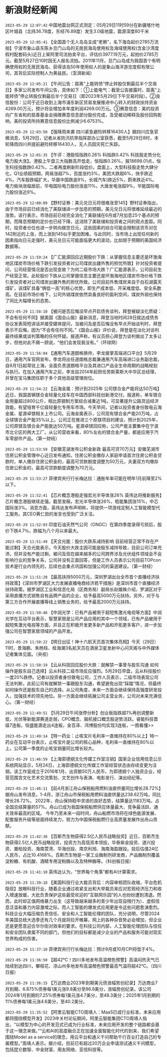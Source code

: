 # 新浪财经新闻
`2023-05-29 12:07:42` 中国地震台网正式测定：05月29日11时59分在新疆喀什地区叶城县（北纬36.78度，东经76.89度）发生3.0级地震，震源深度80千米

`2023-05-29 12:05:41` 【全国首个无人岛岛主成“老赖”，名下海岛起价2785万流拍】宁波市象山县东陈乡旦门山岛的无居民海岛使用权及海域使用权(含金沙湾度假村配套码头)近日上架阿里司法拍卖平台，评估价3977.19万元，起拍价2785万元。截至5月27日10时因无人报名流拍。2011年11月，旦门山岛成为我国首个有明确使用权的无居民海岛，获得该岛50年使用权人的是象山海洋游览度假有限公司，其背后实际控制人为黄益民。（澎湃新闻）

`2023-05-29 12:05:21` 【午间公告：距离“上能转债”停止转股仅剩最后半个交易日】多家公司发布午间公告，具体如下：①上能电气：截至公告披露时，距离“上能转债”停止转股仅剩最后半个交易日（即2023年5月29日下午交易时段）。②良信股份：公司于近日收到上海市浦东新区贸易发展推进中心转入的财政扶持资金4269.00万元，预计将会增加本年度利润4269.00万元。③赛意信息：美的投资向广东省和的慈善基金会捐赠赛意信息部分股份完成，及受被动稀释及股份回购影响，美的投资所持赛意信息股份比例减少6.6753%。

`2023-05-29 12:03:50` 【强降雨来袭 四川紧急避险转移16430人】据四川应急官微消息，5月29日，记者从省防汛抗旱指挥部办公室获悉，截至5月29日8时，本轮降雨四川共提前避险转移16430人，无人员因灾死亡失踪。

`2023-05-29 12:01:35` 【午评：港股恒指跌0.26% 科指跌0.42% 科技股走势分化 电力股大涨】。港股上午盘三大指数高开低走，恒指跌0.26%，报18698.01点，恒生科技指数跌0.42%，二者再度刷新阶段低价。盘面上，大型科技股走势大肆分化，Q1业绩超预期，网易涨超7%，百度涨约3%，美团大跌超6%，快手跌近4%。汽车股跌幅扩大，华晨中国跌逾9%，长城汽车)跌近5%，蔚来跌近4%。 电力板块涨幅居前，华电国际电力股份涨逾11%，大唐发电涨超9%，华能国际电力股份涨近9%。

`2023-05-29 12:00:09` 【野村证券：美元兑日元将很难涨至145】野村证券指出，由于市场目前已经消化了美联储进一步加息的预期，美元兑日元将很难延续最近的涨势。该行表示，市场目前已经完全消化了美联储在6月或7月加息25个基点的预期，而降息预期的定价也已经下降，这消除了美联储和投资者之间的观点差距。同时，投资者仓位也进一步转向做空日元，这些因素的综合可能会限制该货币对在142附近的上涨，而上涨到145似乎更加困难。与此同时，当市场上出现任何新的因素指向日元走强时，美元兑日元可能面临更大的波动，比如弱于预期的美国经济数据等。

`2023-05-29 11:59:24` 【广汇能源回应近期股价下跌：从掌握信息主要还是环渤海地区煤炭市场价格下跌引发投资者对公司煤炭出疆外售的担忧所致】针对投资者提问，公司经营情况是否出现变故？为何二级市场大跌？广汇能源表示，公司目前生产经营正常。此轮股价下跌从公司掌握信息主要还是环渤海地区煤炭市场价格下跌引发投资者对公司煤炭出疆外售的担忧所致。公司目前外售煤炭来自于白石湖露天煤矿，该煤矿具备“俩低一高”的核心优势，即生产成本低、开采难度低、安全系数高。在目前市场价格下，公司外销煤炭依然具备良好的盈利空间，煤炭外销也保持了同比大幅增长的态势。

`2023-05-29 11:58:10` 【被问是否后悔没早点开启债务谈判，拜登被疑淡化质疑：不会有任何不同】据美国《国会山报》最新消息，拜登当地时间28日就达成债务协议发表简短讲话并接受媒体提问，当被问及是否后悔没有早点开始谈判时，拜登表示不后悔，因为“不会有任何不同。”《国会山报》评价说，拜登是在淡化对谈判最终结果或谈判策略的任何怀疑。报道声称，有议员担心拜登为谈判做出了太多让步，但他对此不屑一顾说，“他们会发现我没有。”（环球网）

`2023-05-29 11:56:04` 【通用汽车道朗格换帅，李龙接掌高端进口平台】5月29日，通用汽车官网宣布，李龙将出任道朗格总裁兼通用汽车高端进口业务副总裁，自8月1日起常驻上海，全面负责道朗格平台及其进口产品全生命周期的战略规划与执行。在加入通用汽车之前，李龙自2014年起担任劳斯莱斯大中华区总经理，并曾在宝马集团任职于多个其他高级管理岗位。

`2023-05-29 11:54:22` 【云海金属：预计到2025年 公司镁合金产能将达50万吨】近日，我国首辆镁合金轻量化挂车在中国西部科技创新港交付。报道称，单车镁合金用量超过800公斤，相比原钢制方案综合减重近1吨，可显著提升公路货运经济效能，有望培育千亿级轻量化专用车市场。今天早间，记者以投资者身份致电云海金属、星源卓镁相关上市公司。云海金属表示，公司现有镁合金产能20万吨，占全球镁合金产能35%以上。公司正在推进三个原镁项目的建设，预计到2025年，公司原镁及镁合金产能能达50万吨。星源卓镁回应称，公司产能主要集中在宁波市北仑区的两大工厂。从公司营收来看，80%左右的镁合金产量，都是应用于汽车零部件产品。（第一财经）

`2023-05-29 11:53:59` 【安徽芜湖发布公积金新政 最高可贷70万元】安徽芜湖市住房公积金管理中心近日发布通知，住房公积金缴存人家庭申请首次住房公积金贷款时，单人缴存住房公积金的，最高可贷款额度调整为50万元，夫妻双方均缴存住房公积金的，最高可贷款额度调整为70万元。

`2023-05-29 11:53:27` 菲律宾央行行长梅达拉：通胀年率可能在明年1月前降至2%以下。

`2023-05-29 11:52:41` 【芯片概念港股走强宏光半导体涨26% 英伟达将推新服务】芯片概念港股继续走强。截至发稿，宏光半导体涨26%，栢能集团涨15%，中芯国际涨3%。消息方面，英伟达发布声明称，将提供一项游戏定制人工智能模型代工服务。其CEO黄仁勋的发言也受到广泛关注。

`2023-05-29 11:52:03` 印度石油天然气公司（ONGC）在第四季度录得亏损后，股价下跌4.7％，跌幅为八个月以来最大。

`2023-05-29 11:51:49` 【天合光能：股价大跌系减持影响 目前经营正常不存在产能过剩】天合光能表示，今天股价大跌主因可能是股东减持导致，目前公司订单充沛，但并没有产能过剩，被问及现在越来越多的公司跨界涉及光伏组件领域会不会影响行业的竞争关系，公司并没有正面回答，但是工作人员表示公司目前TOPcon技术是行业内领先的，后续也会重点巩固和加强公司的渠道建设。（第一财经）

`2023-05-29 11:51:20` 【最高扶持5000万元，深圳罗湖出台全市首个直播经济扶持政策】《深圳市罗湖区大力发展直播电商经济若干措施》是深圳市首个直播经济扶持政策。据罗湖区工业和信息化局（区商务局）副局长赵媛姝介绍，罗湖区对于采用直播方式销售自有品牌产品的企业，给予最高5000万元扶持。另外，对于与第三方合作开展直播等线上销售业务的，给予最高2000万元扶持。

`2023-05-29 11:50:46` 【中润光学：已有产品被用于超短焦激光电视等方面】中润光学在互动平台表示，智慧家居是公司产品应用的其中一个领域，已有产品被用于超短焦激光电视等方面，并且正在积极开发更多新产品和开拓更多客户，进一步加强公司在智慧家居领域的产品开发。

`2023-05-29 11:50:22` 【明日出征！神十六航天员首次集体亮相】今天（29日）11时，景海鹏、朱杨柱、桂海潮3名航天员在酒泉卫星发射中心问天阁与中外媒体记者集体见面。（央视）

`2023-05-29 11:50:19` 【云从科技回应股价大跌：就解禁一事曾与股东沟通 如何操作是股东自己选择】云从科技二级市场反应强烈。5月29日早盘，云从科技股价一度20%跌停。记者以投资者身份致电公司，工作人员表示，二级市场表现公司无法判断，此前公司有就解禁一事跟股东沟通，希望避免出现“踩踏”情况，但最终如何操作还是股东自己的选择。从公司角度，未来一方面会继续保持高强度研发投入，加强技术的领先地位。另一方面会继续拓展公司主营业务，公司对未来充满信心。（第一财经）

`2023-05-29 11:49:51` 【5月29日午间涨停分析】创业板指跌超1%再创调整新低，光伏等新能源赛道走弱，CPO概念、脑机接口概念股逆势活跃。睿能科技晋级7连板，恒盛能源走出4连板，金百泽、鸿博股份均实现3连板，一图看懂>>

`2023-05-29 11:49:14` 【特一药业：止咳宝片毛利率一直维持在80%以上】特一药业在互动平台表示，止咳宝片是公司的核心品种，毛利率一直维持在80%以上。公司第一季度的止咳宝销量同比增长较大。

`2023-05-29 11:46:59` 【上海郭德纲文化传媒工作室注销】国家企业信用信息公示系统网站显示，5月24日，上海郭德纲文化传媒工作室经营状态由存续变更为注销。该工作室成立于2016年1月，出资额50万人民币，为郭德纲个人独资企业，经营范围含文化艺术交流策划、文艺创作与表演、电影发行、演出经纪等。

`2023-05-29 11:46:11` 【前4月浙江舟山保税船用燃料油直供量同比增长28.72%】据舟山发布消息，1-4月，浙江舟山市保税船用燃料油直供量达238.62万吨，同比增长28.72%。 2022年，舟山保持稳中求进的良好态势，结算量达1183万吨，占全国总结算量的57%。舟山已成为我国保税船燃供应体量最大、竞争最活跃、通关效率最高的区域。 今年乃至未来一段时间，舟山船燃市场将在绿色能源发展、配套服务升级等层面持续发力，努力为中国保税船燃行业高质量发展作出舟山贡献。

`2023-05-29 11:42:36` 【百斯杰生物获得2.5亿人民币战略投资】近日，百斯杰生物获得2.5亿人民币战略投资，投资方为高瓴资本领投，华泰紫金投资、道兴投资、置柏投资、海南萱湾、华海创投、南京利旭、海南海盈跟投。投后估值24亿人民币，占比10.4168%。百斯杰生物是一家工业酶制剂研发商，产品酶制剂覆盖淀粉糖、有机酸、酒精专用淀粉酶以及及特种酶等。（科创板日报）

`2023-05-29 11:41:10` 英伟达认为，“世界每个角落”都有AI计算需求。

`2023-05-29 11:39:18` 【美国科技行业大裁员背后：内容审核团队收缩，平台危机隐现】放眼科技行业，随着企业通过收紧支出和大举裁员来应对宏观经济压力和收入增速放缓，大批负责保护这些最受欢迎的“互联网乐园”的人也纷纷遭到清退。然而，此时却正值网络暴力丛生（这导致越来越多的青少年出现自残行为）、虚假信息泛滥和暴力内容激增之际，而人工智能的爆发式应用更是令这些问题愈演愈烈。科技企业大幅压缩负责信任、安全和人工智能伦理的团队，充分说明，尽管2024年美国总统大选季还有几个月就将拉开帷幕，网上的各种杂音势必会增加，但企业还是更愿意迎合华尔街对效率的要求。在科技公司内部，人工智能伦理团队与信任和安全团队隶属不同的部门，但他们的目标都是减少企业的产品和服务可能对现实世界构成的伤害。

`2023-05-29 11:37:10` 菲律宾央行行长梅达拉：预计9月或10月CPI将低于4%。

`2023-05-29 11:36:50` 【超42℃！四川多地发布高温橙色预警】高温闷热天气已陆续到达四川，攀枝花、凉山州多地发布高温橙色预警最高气温将超42℃。（四川日报）

`2023-05-29 11:36:15` 【万达商业2023年到期美元债涨幅势创纪录】万达商业7月到期、6.875%债券每1美元涨9.8美分至86.8美分，涨幅势创纪录。该公司2024年1月到期的7.25%债券每1美元涨4.7美分，至48.3美分；2025年1月到期的11%债券每1美元涨4.6美分，至40.2美分。

`2023-05-29 11:35:52` 【阿里云智能CTO周靖人：MaaS已成行业标准，未来应用都将围绕模型开发】2023中关村论坛期间，阿里云智能集团CTO周靖人指出，“以模型为中心的开发范式已成为行业标准，未来应用开发的整个链路都会基于这一理念来做。”“云和AI的高度融合正在加速全面智能化时代的到来，我们希望围绕Model as a service的理念，用云平台和通义千问帮助千行百业打造自己的专属模型。”周靖人表示。据介绍，目前已有超过20万企业申请测试通义千问模型，包括昆仑数智、中金财富、用友网络、亚信科技等。

